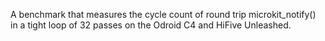 A benchmark that measures the cycle count of round trip microkit_notify() in a tight loop of 32 passes on the Odroid C4 and HiFive Unleashed.